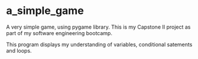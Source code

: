 # a_simple_game
A very simple game, using pygame library. This is my Capstone II project as part of my software engineering bootcamp.

This program displays my understanding of variables, conditional satements and loops.
